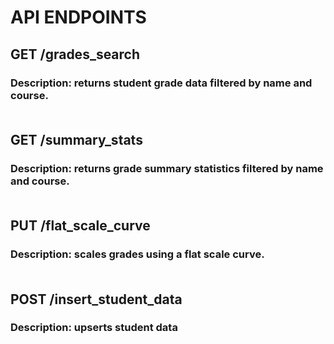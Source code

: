 # API ENDPOINTS<br />
## GET /grades\_search
### Description: returns student grade data filtered by name and course.<br /><br />

## GET /summary\_stats
### Description: returns grade summary statistics filtered by name and course.<br /><br />
## PUT /flat\_scale\_curve
### Description: scales grades using a flat scale curve.<br /><br />

## POST /insert\_student\_data
### Description: upserts student data
